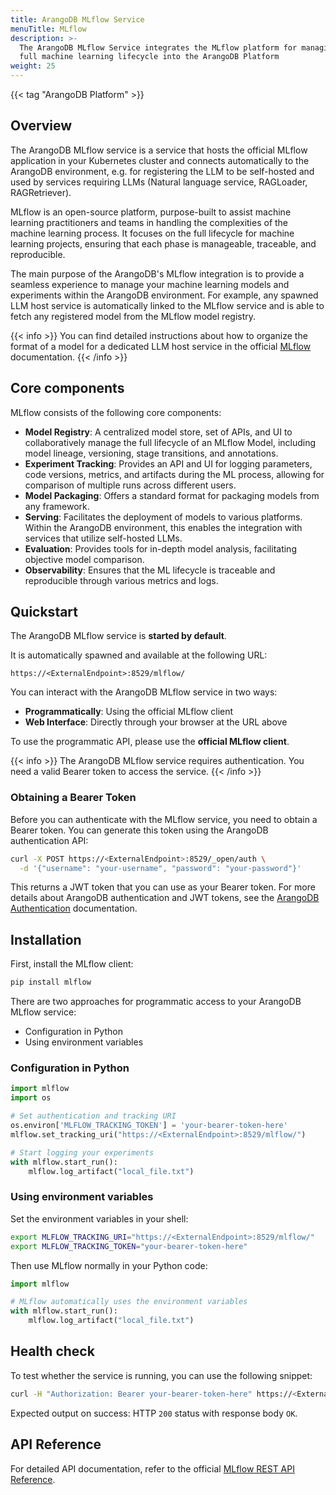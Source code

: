 ```yaml
---
title: ArangoDB MLflow Service
menuTitle: MLflow
description: >-
  The ArangoDB MLflow Service integrates the MLflow platform for managing the
  full machine learning lifecycle into the ArangoDB Platform
weight: 25
---
```


{{< tag "ArangoDB Platform" >}}

## Overview

The ArangoDB MLflow service is a service that hosts the official MLflow
application in your Kubernetes cluster and connects automatically to the
ArangoDB environment, e.g. for registering the LLM to be self-hosted and
used by services requiring LLMs (Natural language service, RAGLoader, RAGRetriever).

MLflow is an open-source platform, purpose-built to assist machine learning
practitioners and teams in handling the complexities of the machine learning
process. It focuses on the full lifecycle for machine learning projects, ensuring
that each phase is manageable, traceable, and reproducible.

The main purpose of the ArangoDB's MLflow integration is to provide a seamless
experience to manage your machine learning models and experiments within the
ArangoDB environment. For example, any spawned LLM host service is automatically
linked to the MLflow service and is able to fetch any registered model from the
MLflow model registry.

{{< info >}}
You can find detailed instructions about how to organize the format of a model for a
dedicated LLM host service in the official [MLflow](https://mlflow.org/docs/latest/index.html)
documentation.
{{< /info >}}

## Core components

MLflow consists of the following core components:

- **Model Registry**: A centralized model store, set of APIs, and UI to
  collaboratively manage the full lifecycle of an MLflow Model, including
  model lineage, versioning, stage transitions, and annotations.
- **Experiment Tracking**: Provides an API and UI for logging parameters,
  code versions, metrics, and artifacts during the ML process, allowing
  for comparison of multiple runs across different users.
- **Model Packaging**: Offers a standard format for packaging models from any framework.
- **Serving**: Facilitates the deployment of models to various platforms.
  Within the ArangoDB environment, this enables the integration with services that utilize self-hosted LLMs.
- **Evaluation**: Provides tools for in-depth model analysis, facilitating objective model comparison.
- **Observability**: Ensures that the ML lifecycle is traceable and reproducible through various metrics and logs.

## Quickstart

The ArangoDB MLflow service is **started by default**.

It is automatically spawned and available at the following URL:

```
https://<ExternalEndpoint>:8529/mlflow/
```

You can interact with the ArangoDB MLflow service in two ways:
- **Programmatically**: Using the official MLflow client
- **Web Interface**: Directly through your browser at the URL above

To use the programmatic API, please use the **official MLflow client**.

{{< info >}}
The ArangoDB MLflow service requires authentication. You need a valid
Bearer token to access the service.
{{< /info >}}

### Obtaining a Bearer Token

Before you can authenticate with the MLflow service, you need to obtain a
Bearer token. You can generate this token using the ArangoDB authentication API:

```bash
curl -X POST https://<ExternalEndpoint>:8529/_open/auth \
  -d '{"username": "your-username", "password": "your-password"}'
```

This returns a JWT token that you can use as your Bearer token.
For more details about ArangoDB authentication and JWT tokens, see the
[ArangoDB Authentication](https://docs.arangodb.com/stable/develop/http-api/authentication/#jwt-user-tokens)
documentation.

## Installation

First, install the MLflow client:

```bash
pip install mlflow
```
There are two approaches for programmatic access to your ArangoDB MLflow service:
- Configuration in Python
- Using environment variables

### Configuration in Python

```python
import mlflow
import os

# Set authentication and tracking URI
os.environ['MLFLOW_TRACKING_TOKEN'] = 'your-bearer-token-here'
mlflow.set_tracking_uri("https://<ExternalEndpoint>:8529/mlflow/")

# Start logging your experiments
with mlflow.start_run():
    mlflow.log_artifact("local_file.txt")
```

### Using environment variables

Set the environment variables in your shell:

```bash
export MLFLOW_TRACKING_URI="https://<ExternalEndpoint>:8529/mlflow/"
export MLFLOW_TRACKING_TOKEN="your-bearer-token-here"
```

Then use MLflow normally in your Python code:

```python
import mlflow

# MLflow automatically uses the environment variables
with mlflow.start_run():
    mlflow.log_artifact("local_file.txt")
```

## Health check

To test whether the service is running, you can use the following snippet:

```bash
curl -H "Authorization: Bearer your-bearer-token-here" https://<ExternalEndpoint>:8529/mlflow/health
```

Expected output on success: HTTP `200` status with response body `OK`.

## API Reference

For detailed API documentation, refer to the official
[MLflow REST API Reference](https://mlflow.org/docs/latest/api_reference/rest-api.html).
